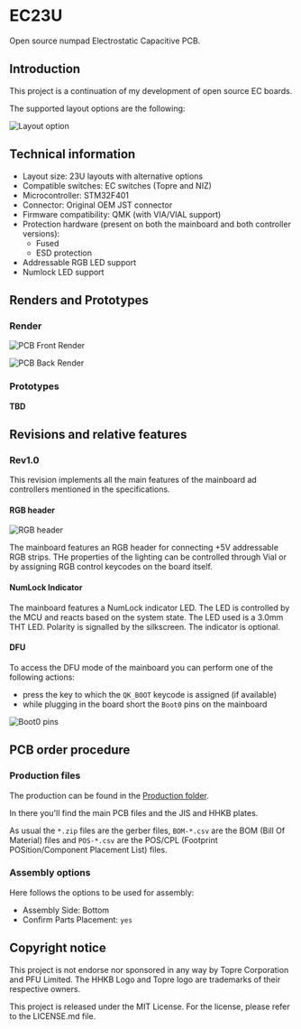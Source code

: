# EC23U

Open source numpad Electrostatic Capacitive PCB.

## Introduction

This project is a continuation of my development of open source EC boards.

The supported layout options are the following:

![Layout option](/Assets/Layout_option.png)

## Technical information

- Layout size: 23U layouts with alternative options
- Compatible switches: EC switches (Topre and NIZ)
- Microcontroller: STM32F401
- Connector: Original OEM JST connector
- Firmware compatibility: QMK (with VIA/VIAL support)
- Protection hardware (present on both the mainboard and both controller versions):
  - Fused
  - ESD protection
- Addressable RGB LED support
- Numlock LED support

## Renders and Prototypes

### Render

![PCB Front Render](/Assets/PCB_render_front.png)

![PCB Back Render](/Assets/PCB_render_back.png)

### Prototypes

**TBD**

## Revisions and relative features

### Rev1.0

This revision implements all the main features of the mainboard ad controllers mentioned in the specifications.

#### RGB header

![RGB header](/Assets/rgb_header.png)

The mainboard features an RGB header for connecting +5V addressable RGB strips. THe properties of the lighting can be controlled through Vial or by assigning RGB control keycodes on the board itself.

#### NumLock Indicator

The mainboard features a NumLock indicator LED. The LED is controlled by the MCU and reacts based on the system state. The LED used is a 3.0mm THT LED. Polarity is signalled by the silkscreen. The indicator is optional.

#### DFU

To access the DFU mode of the mainboard you can perform one of the following actions:

- press the key to which the `QK_BOOT` keycode is assigned (if available)
- while plugging in the board short the `Boot0` pins on the mainboard

![Boot0 pins](/Assets/boot0_pins.png)

## PCB order procedure

### Production files

The production can be found in the [Production folder](/Production).

In there you'll find the main PCB files and the JIS and HHKB plates.

As usual the `*.zip` files are the gerber files, `BOM-*.csv` are the BOM (Bill Of Material) files and `POS-*.csv` are the POS/CPL (Footprint POSition/Component Placement List) files.

### Assembly options

Here follows the options to be used for assembly:

- Assembly Side: Bottom
- Confirm Parts Placement: `yes`

## Copyright notice

This project is not endorse nor sponsored in any way by Topre Corporation and PFU Limited. The HHKB Logo and Topre logo are trademarks of their respective owners.

This project is released under the MIT License. For the license, please refer to the LICENSE.md file.